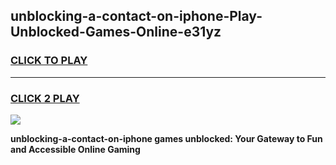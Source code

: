 
## unblocking-a-contact-on-iphone-Play-Unblocked-Games-Online-e31yz
<h3>
<a href="https://premium76.site?title=unblocking-a-contact-on-iphone&ref=25A">CLICK TO PLAY</a></h3>
<hr>

<h3>
<a href="https://premium76.site?title=unblocking-a-contact-on-iphone&ref=25A">CLICK 2 PLAY</a>
  
</h3>

<a href="https://premium76.site?title=unblocking-a-contact-on-iphone&ref=25A"><img src="https://clearcache.store/games.png"></a>


**unblocking-a-contact-on-iphone games unblocked: Your Gateway to Fun and Accessible Online Gaming**
